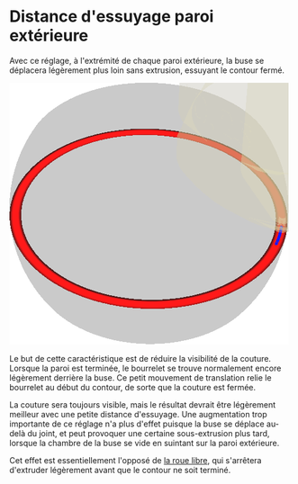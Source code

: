 
Distance d'essuyage paroi extérieure
====
Avec ce réglage, à l'extrémité de chaque paroi extérieure, la buse se déplacera légèrement plus loin sans extrusion, essuyant le contour fermé.

![Un petit mouvement de déplacement après avoir terminé la paroi extérieure](../../../articles/images/wall_0_wipe_dist.png)

Le but de cette caractéristique est de réduire la visibilité de la couture. Lorsque la paroi est terminée, le bourrelet se trouve normalement encore légèrement derrière la buse. Ce petit mouvement de translation relie le bourrelet au début du contour, de sorte que la couture est fermée.

La couture sera toujours visible, mais le résultat devrait être légèrement meilleur avec une petite distance d'essuyage. Une augmentation trop importante de ce réglage n'a plus d'effet puisque la buse se déplace au-delà du joint, et peut provoquer une certaine sous-extrusion plus tard, lorsque la chambre de la buse se vide en suintant sur la paroi extérieure.

Cet effet est essentiellement l'opposé de [la roue libre](../experimental/coasting_enable.md), qui s'arrêtera d'extruder légèrement avant que le contour ne soit terminé.
